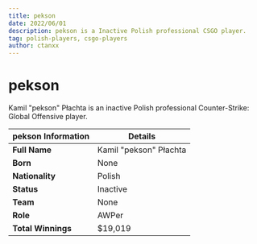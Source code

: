 ```yaml
---
title: pekson
date: 2022/06/01
description: pekson is a Inactive Polish professional CSGO player.
tag: polish-players, csgo-players
author: ctanxx
---
```


# pekson

Kamil "pekson" Płachta is an inactive Polish professional Counter-Strike: Global Offensive player.

| **pekson Information** | **Details**            |
| ---------------------- | ---------------------- |
| **Full Name**          | Kamil "pekson" Płachta |
| **Born**               | None                   |
| **Nationality**        | Polish                 |
| **Status**             | Inactive               |
| **Team**               | None                   |
| **Role**               | AWPer	              |
| **Total Winnings**     | $19,019                |